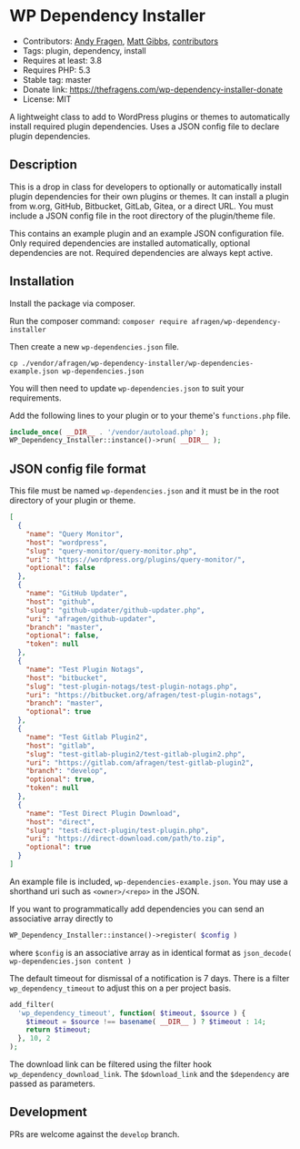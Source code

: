# WP Dependency Installer
* Contributors: [Andy Fragen](https://github.com/afragen), [Matt Gibbs](https://github.com/mgibbs189), [contributors](https://github.com/afragen/wp-dependency-installer/graphs/contributors)
* Tags: plugin, dependency, install
* Requires at least: 3.8
* Requires PHP: 5.3
* Stable tag: master
* Donate link: <https://thefragens.com/wp-dependency-installer-donate>
* License: MIT

A lightweight class to add to WordPress plugins or themes to automatically install required plugin dependencies. Uses a JSON config file to declare plugin dependencies.

## Description

This is a drop in class for developers to optionally or automatically install plugin dependencies for their own plugins or themes. It can install a plugin from w.org, GitHub, Bitbucket, GitLab, Gitea, or a direct URL. You must include a JSON config file in the root directory of the plugin/theme file.

This contains an example plugin and an example JSON configuration file. Only required dependencies are installed automatically, optional dependencies are not. Required dependencies are always kept active.

## Installation

Install the package via composer.

Run the composer command: ```composer require afragen/wp-dependency-installer```

Then create a new `wp-dependencies.json` file.

```cp ./vendor/afragen/wp-dependency-installer/wp-dependencies-example.json wp-dependencies.json```

You will then need to update `wp-dependencies.json` to suit your requirements.

Add the following lines to your plugin or to your theme's `functions.php` file.

```php
include_once( __DIR__ . '/vendor/autoload.php' );
WP_Dependency_Installer::instance()->run( __DIR__ );
```

## JSON config file format

This file must be named `wp-dependencies.json` and it must be in the root directory of your plugin or theme.

```json
[
  {
    "name": "Query Monitor",
    "host": "wordpress",
    "slug": "query-monitor/query-monitor.php",
    "uri": "https://wordpress.org/plugins/query-monitor/",
    "optional": false
  },
  {
    "name": "GitHub Updater",
    "host": "github",
    "slug": "github-updater/github-updater.php",
    "uri": "afragen/github-updater",
    "branch": "master",
    "optional": false,
    "token": null
  },
  {
    "name": "Test Plugin Notags",
    "host": "bitbucket",
    "slug": "test-plugin-notags/test-plugin-notags.php",
    "uri": "https://bitbucket.org/afragen/test-plugin-notags",
    "branch": "master",
    "optional": true
  },
  {
    "name": "Test Gitlab Plugin2",
    "host": "gitlab",
    "slug": "test-gitlab-plugin2/test-gitlab-plugin2.php",
    "uri": "https://gitlab.com/afragen/test-gitlab-plugin2",
    "branch": "develop",
    "optional": true,
    "token": null
  },
  {
    "name": "Test Direct Plugin Download",
    "host": "direct",
    "slug": "test-direct-plugin/test-plugin.php",
    "uri": "https://direct-download.com/path/to.zip",
    "optional": true
  }
]
```

An example file is included, `wp-dependencies-example.json`. You may use a shorthand uri such as `<owner>/<repo>` in the JSON.

If you want to programmatically add dependencies you can send an associative array directly to

```php
WP_Dependency_Installer::instance()->register( $config )
```

where `$config` is an associative array as in identical format as `json_decode( wp-dependencies.json content )`

The default timeout for dismissal of a notification is 7 days. There is a filter `wp_dependency_timeout` to adjust this on a per project basis.

```php
add_filter(
  'wp_dependency_timeout', function( $timeout, $source ) {
    $timeout = $source !== basename( __DIR__ ) ? $timeout : 14;
    return $timeout;
  }, 10, 2
);
```

The download link can be filtered using the filter hook `wp_dependency_download_link`. The `$download_link` and the `$dependency` are passed as parameters.

## Development

PRs are welcome against the `develop` branch.
